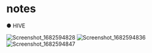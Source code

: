 # notes

● HIVE


![Screenshot_1682594828](https://user-images.githubusercontent.com/125268240/234849637-1b7f6087-1c90-42db-8bcc-a30dff565df8.png)
![Screenshot_1682594836](https://user-images.githubusercontent.com/125268240/234849646-eb9ffdf4-cd6d-4737-97f9-4ab9b117887f.png)
![Screenshot_1682594847](https://user-images.githubusercontent.com/125268240/234849651-ab8c417c-71e4-4153-9d15-4839dbb5ac14.png)
